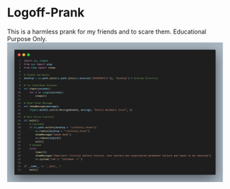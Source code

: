 # Logoff-Prank
This is a harmless prank for my friends and to scare them. Educational Purpose Only.
![picture alt](https://github.com/srs404/Logoff-Prank/blob/main/prank.png "Title is optional")
